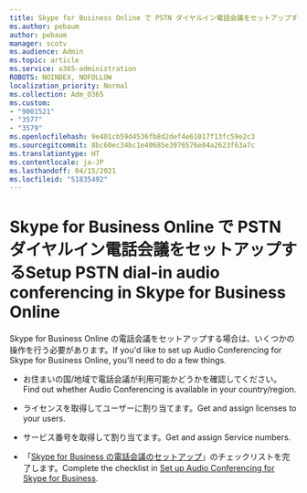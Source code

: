 ```yaml
---
title: Skype for Business Online で PSTN ダイヤルイン電話会議をセットアップする
ms.author: pebaum
author: pebaum
manager: scotv
ms.audience: Admin
ms.topic: article
ms.service: o365-administration
ROBOTS: NOINDEX, NOFOLLOW
localization_priority: Normal
ms.collection: Adm_O365
ms.custom:
- "9001521"
- "3577"
- "3579"
ms.openlocfilehash: 9e401cb59d4536fb8d2def4e61017f13fc59e2c3
ms.sourcegitcommit: 8bc60ec34bc1e40685e3976576e04a2623f63a7c
ms.translationtype: HT
ms.contentlocale: ja-JP
ms.lasthandoff: 04/15/2021
ms.locfileid: "51835492"
---
```

# <a name="setup-pstn-dial-in-audio-conferencing-in-skype-for-business-online"></a><span data-ttu-id="1e85f-102">Skype for Business Online で PSTN ダイヤルイン電話会議をセットアップする</span><span class="sxs-lookup"><span data-stu-id="1e85f-102">Setup PSTN dial-in audio conferencing in Skype for Business Online</span></span>

<span data-ttu-id="1e85f-103">Skype for Business Online の電話会議をセットアップする場合は、いくつかの操作を行う必要があります。</span><span class="sxs-lookup"><span data-stu-id="1e85f-103">If you'd like to set up Audio Conferencing for Skype for Business Online, you'll need to do a few things.</span></span> 

- <span data-ttu-id="1e85f-104">お住まいの国/地域で電話会議が利用可能かどうかを確認してください。</span><span class="sxs-lookup"><span data-stu-id="1e85f-104">Find out whether Audio Conferencing is available in your country/region.</span></span>

- <span data-ttu-id="1e85f-105">ライセンスを取得してユーザーに割り当てます。</span><span class="sxs-lookup"><span data-stu-id="1e85f-105">Get and assign licenses to your users.</span></span>

- <span data-ttu-id="1e85f-106">サービス番号を取得して割り当てます。</span><span class="sxs-lookup"><span data-stu-id="1e85f-106">Get and assign Service numbers.</span></span>

- <span data-ttu-id="1e85f-107">「[Skype for Business の電話会議のセットアップ](https://docs.microsoft.com/SkypeForBusiness/audio-conferencing-in-office-365/set-up-audio-conferencing)」のチェックリストを完了します。</span><span class="sxs-lookup"><span data-stu-id="1e85f-107">Complete the checklist in [Set up Audio Conferencing for Skype for Business](https://docs.microsoft.com/SkypeForBusiness/audio-conferencing-in-office-365/set-up-audio-conferencing).</span></span>
